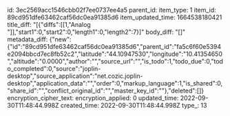 id: 3ec2569acc1546cbb02f7ee0737ee4a5
parent_id: 
item_type: 1
item_id: 89cd951dfe63462caf56dc0ea91385d6
item_updated_time: 1664538180421
title_diff: "[{\"diffs\":[[1,\"Analog \"]],\"start1\":0,\"start2\":0,\"length1\":0,\"length2\":7}]"
body_diff: "[]"
metadata_diff: {"new":{"id":"89cd951dfe63462caf56dc0ea91385d6","parent_id":"fa5c6f60e5394e2094bbcd7ec8fb52c2","latitude":"44.10947530","longitude":"10.41354650","altitude":"0.0000","author":"","source_url":"","is_todo":1,"todo_due":0,"todo_completed":0,"source":"joplin-desktop","source_application":"net.cozic.joplin-desktop","application_data":"","order":0,"markup_language":1,"is_shared":0,"share_id":"","conflict_original_id":"","master_key_id":""},"deleted":[]}
encryption_cipher_text: 
encryption_applied: 0
updated_time: 2022-09-30T11:48:44.998Z
created_time: 2022-09-30T11:48:44.998Z
type_: 13